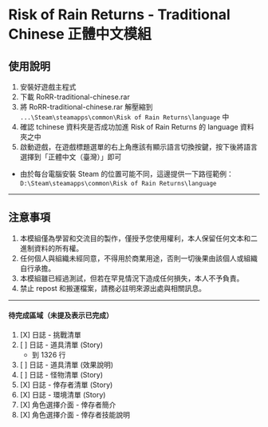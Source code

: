 # Risk of Rain Returns - Traditional Chinese 正體中文模組

## 使用說明

1. 安裝好遊戲主程式
2. 下載 RoRR-traditional-chinese.rar
3. 將 RoRR-traditional-chinese.rar 解壓縮到 ```...\Steam\steamapps\common\Risk of Rain Returns\language``` 中
4. 確認 tchinese 資料夾是否成功加進 Risk of Rain Returns 的 language 資料夾之中
5. 啟動遊戲，在遊戲標題選單的右上角應該有顯示語言切換按鍵，按下後將語言選擇到「正體中文（臺灣）」即可

* 由於每台電腦安裝 Steam 的位置可能不同，這邊提供一下路徑範例：
```D:\Steam\steamapps\common\Risk of Rain Returns\language```

---

## 注意事項

1. 本模組僅為學習和交流目的製作，僅授予您使用權利，本人保留任何文本和二進制資料的所有權。
2. 任何個人與組織未經同意，不得用於商業用途，否則一切後果由該個人或組織自行承擔。
3. 本模組雖已經過測試，但若在罕見情況下造成任何損失，本人不予負責。
4. 禁止 repost 和搬運檔案，請務必註明來源出處與相關訊息。


---

#### 待完成區域（未提及表示已完成）
1. [X] 日誌 - 挑戰清單
2. [ ] 日誌 - 道具清單 (Story)
    - 到 1326 行
3. [ ] 日誌 - 道具清單 (效果說明)
4. [ ] 日誌 - 怪物清單 (Story)
5. [X] 日誌 - 倖存者清單 (Story)
6. [X] 日誌 - 環境清單 (Story)
7. [X] 角色選擇介面 - 倖存者簡介
8. [X] 角色選擇介面 - 倖存者技能說明